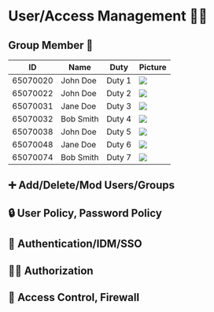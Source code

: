 # User/Access Management 👤🔐

## Group Member 🤝 

| ID        | Name      | Duty    | Picture                                            |
|-----------|-----------|---------|----------------------------------------------------|
| 65070020  | John Doe  | Duty 1  | <img src="https://i.ibb.co/wSjhVh3/pic1.png">    |
| 65070022  | John Doe  | Duty 2  | <img src="https://i.ibb.co/wSjhVh3/pic1.png">    |
| 65070031  | Jane Doe  | Duty 3  | <img src="https://i.ibb.co/wSjhVh3/pic1.png">    |
| 65070032  | Bob Smith | Duty 4  | <img src="https://i.ibb.co/wSjhVh3/pic1.png">   |
| 65070038  | John Doe  | Duty 5  | <img src="https://i.ibb.co/wSjhVh3/pic1.png">    |
| 65070048  | Jane Doe  | Duty 6  | <img src="https://i.ibb.co/wSjhVh3/pic1.png">    |
| 65070074  | Bob Smith | Duty 7  | <img src="https://i.ibb.co/wSjhVh3/pic1.png">   |


## :heavy_plus_sign: Add/Delete/Mod Users/Groups
## 🔒 User Policy, Password Policy
## 🔐 Authentication/IDM/SSO 
## 🕵️‍♀️ Authorization
## 🚧 Access Control, Firewall



